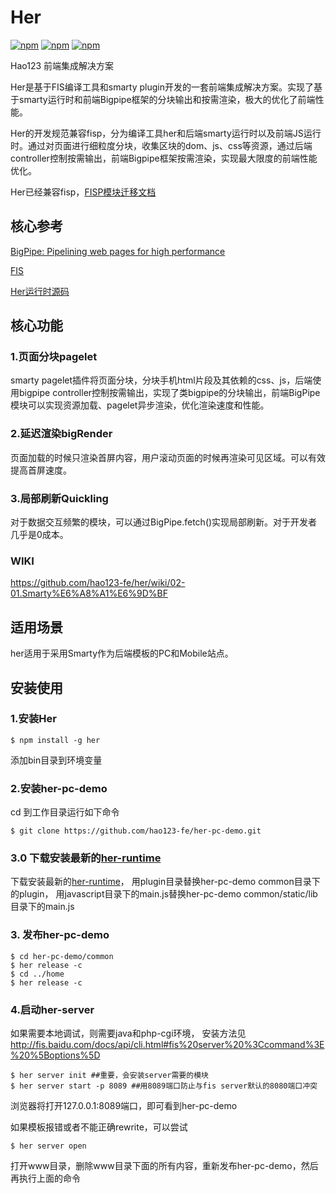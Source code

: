 Her
===
[![npm](https://img.shields.io/npm/v/her.svg?style=flat-square)](https://www.npmjs.com/package/her)
[![npm](https://img.shields.io/npm/dm/her.svg?style=flat-square)](https://www.npmjs.com/package/her)
[![npm](https://img.shields.io/npm/l/her.svg?style=flat-square)](https://www.npmjs.com/package/her)

Hao123 前端集成解决方案

Her是基于FIS编译工具和smarty plugin开发的一套前端集成解决方案。实现了基于smarty运行时和前端Bigpipe框架的分块输出和按需渲染，极大的优化了前端性能。

Her的开发规范兼容fisp，分为编译工具her和后端smarty运行时以及前端JS运行时。通过对页面进行细粒度分块，收集区块的dom、js、css等资源，通过后端controller控制按需输出，前端Bigpipe框架按需渲染，实现最大限度的前端性能优化。

Her已经兼容fisp，[FISP模块迁移文档](https://github.com/hao123-dev/her-preprocessor-fispadaptor)

## 核心参考 ##
[BigPipe: Pipelining web pages for high performance](https://www.facebook.com/notes/facebook-engineering/bigpipe-pipelining-web-pages-for-high-performance/389414033919)

[FIS](http://fis.baidu.com/)

[Her运行时源码](https://github.com/hao123-fe/her-runtime)

## 核心功能 ##
### 1.页面分块pagelet ###
smarty pagelet插件将页面分块，分块手机html片段及其依赖的css、js，后端使用bigpipe controller控制按需输出，实现了类bigpipe的分块输出，前端BigPipe模块可以实现资源加载、pagelet异步渲染，优化渲染速度和性能。

### 2.延迟渲染bigRender ###
页面加载的时候只渲染首屏内容，用户滚动页面的时候再渲染可见区域。可以有效提高首屏速度。

### 3.局部刷新Quickling ###
对于数据交互频繁的模块，可以通过BigPipe.fetch()实现局部刷新。对于开发者几乎是0成本。
### WIKI ###
https://github.com/hao123-fe/her/wiki/02-01.Smarty%E6%A8%A1%E6%9D%BF

## 适用场景 ##
her适用于采用Smarty作为后端模板的PC和Mobile站点。

## 安装使用 ##

### 1.安装Her ###
```
$ npm install -g her
```
添加bin目录到环境变量

### 2.安装her-pc-demo ###

cd 到工作目录运行如下命令

```
$ git clone https://github.com/hao123-fe/her-pc-demo.git
```
### 3.0 下载安装最新的[her-runtime](https://github.com/hao123-fe/her-runtime/tree/master/dist) ###
下载安装最新的[her-runtime](https://github.com/hao123-fe/her-runtime/tree/master/dist)，
用plugin目录替换her-pc-demo common目录下的plugin，
用javascript目录下的main.js替换her-pc-demo common/static/lib目录下的main.js

### 3. 发布her-pc-demo ###
```
$ cd her-pc-demo/common
$ her release -c
$ cd ../home
$ her release -c
```

### 4.启动her-server ###
如果需要本地调试，则需要java和php-cgi环境，
安装方法见 http://fis.baidu.com/docs/api/cli.html#fis%20server%20%3Ccommand%3E%20%5Boptions%5D
```
$ her server init ##重要，会安装server需要的模块
$ her server start -p 8089 ##用8089端口防止与fis server默认的8080端口冲突
```
浏览器将打开127.0.0.1:8089端口，即可看到her-pc-demo

如果模板报错或者不能正确rewrite，可以尝试 
```
$ her server open
```
打开www目录，删除www目录下面的所有内容，重新发布her-pc-demo，然后再执行上面的命令
